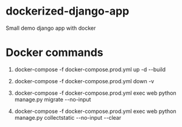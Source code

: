 # dockerized-django-app
Small demo django app with docker

# Docker commands
1. docker-compose -f docker-compose.prod.yml up -d --build

2. docker-compose -f docker-compose.prod.yml down -v

3. docker-compose -f docker-compose.prod.yml exec web python manage.py migrate --no-input

4. docker-compose -f docker-compose.prod.yml exec web python manage.py collectstatic --no-input --clear
